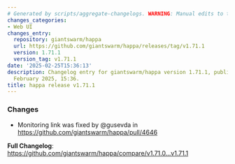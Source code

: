 ```yaml
---
# Generated by scripts/aggregate-changelogs. WARNING: Manual edits to this files will be overwritten.
changes_categories:
- Web UI
changes_entry:
  repository: giantswarm/happa
  url: https://github.com/giantswarm/happa/releases/tag/v1.71.1
  version: 1.71.1
  version_tag: v1.71.1
date: '2025-02-25T15:36:13'
description: Changelog entry for giantswarm/happa version 1.71.1, published on 25
  February 2025, 15:36.
title: happa release v1.71.1
---
```


<!-- Release notes generated using configuration in .github/release.yml at main -->

### Changes
* Monitoring link was fixed by @gusevda in https://github.com/giantswarm/happa/pull/4646

**Full Changelog**: https://github.com/giantswarm/happa/compare/v1.71.0...v1.71.1
